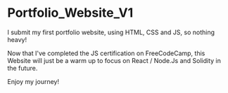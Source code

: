 # Portfolio_Website_V1

I submit my first portfolio website, using HTML, CSS and JS, so nothing heavy! 

Now that I've completed the JS certification on FreeCodeCamp, this Website will just be a warm up to focus on React / Node.Js and Solidity in the future.

Enjoy my journey!
